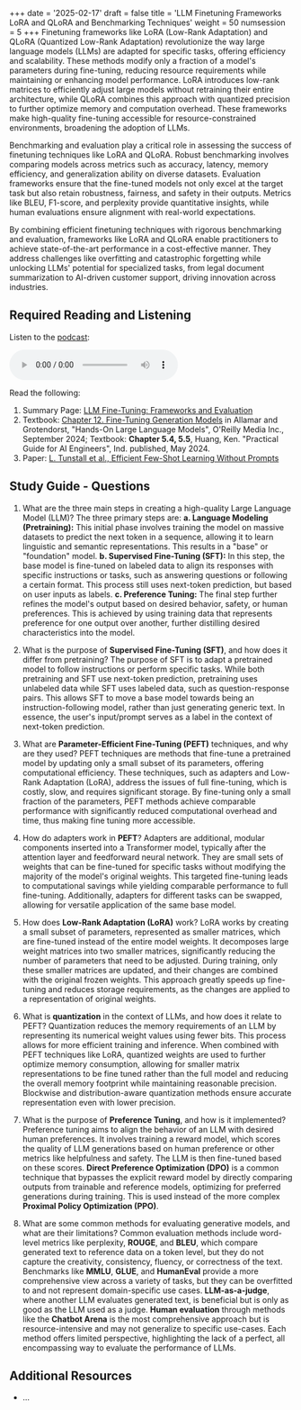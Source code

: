 +++
date = '2025-02-17'
draft = false
title = 'LLM Finetuning Frameworks LoRA and QLoRA and Benchmarking Techniques'
weight = 50
numsession = 5
+++
Finetuning frameworks like LoRA (Low-Rank Adaptation) and QLoRA (Quantized Low-Rank Adaptation) revolutionize the way large language models (LLMs) are adapted for specific tasks, offering efficiency and scalability. These methods modify only a fraction of a model's parameters during fine-tuning, reducing resource requirements while maintaining or enhancing model performance. LoRA introduces low-rank matrices to efficiently adjust large models without retraining their entire architecture, while QLoRA combines this approach with quantized precision to further optimize memory and computation overhead. These frameworks make high-quality fine-tuning accessible for resource-constrained environments, broadening the adoption of LLMs.

<!-- more -->
Benchmarking and evaluation play a critical role in assessing the success of finetuning techniques like LoRA and QLoRA. Robust benchmarking involves comparing models across metrics such as accuracy, latency, memory efficiency, and generalization ability on diverse datasets. Evaluation frameworks ensure that the fine-tuned models not only excel at the target task but also retain robustness, fairness, and safety in their outputs. Metrics like BLEU, F1-score, and perplexity provide quantitative insights, while human evaluations ensure alignment with real-world expectations.

By combining efficient finetuning techniques with rigorous benchmarking and evaluation, frameworks like LoRA and QLoRA enable practitioners to achieve state-of-the-art performance in a cost-effective manner. They address challenges like overfitting and catastrophic forgetting while unlocking LLMs' potential for specialized tasks, from legal document summarization to AI-driven customer support, driving innovation across industries.

## Required Reading and Listening
Listen to the [podcast](../../podcasts/podcast-05-ft-benchmark/):
<!-- Listen to the podcast: -->

 <audio controls>
    <source src="https://insight-gsu-edu-msa8700-public-files-us-east-1.s3.us-east-1.amazonaws.com/podcast/Fine-Tuning-Generation-Models.wav" type="audio/wav">
    Your browser does not support the audio element.
</audio>

Read the following:
1. Summary Page: [LLM Fine-Tuning: Frameworks and Evaluation](https://www.perplexity.ai/page/llm-fine-tuning-frameworks-and-qt9PVw5XSiqXAt.RxUuZVQ)
2. Textbook: [Chapter 12. Fine-Tuning Generation Models](https://go.oreilly.com/georgia-state-university/library/view/hands-on-large-language/9781098150952/ch12.html) in Allamar and Grotendorst, "Hands-On Large Language Models", O'Reilly Media Inc., September 2024; 
Textbook: **Chapter 5.4, 5.5**, Huang, Ken. "Practical Guide for AI Engineers", Ind. published, May 2024.
3. Paper: [L. Tunstall et al., Efficient Few-Shot Learning Without Prompts](https://arxiv.org/abs/2209.11055)

## Study Guide - Questions
1. What are the three main steps in creating a high-quality Large Language Model (LLM)?
The three primary steps are:
    **a. Language Modeling (Pretraining):** This initial phase involves training the model on massive datasets to predict the next token in a sequence, allowing it to learn linguistic and semantic representations. This results in a "base" or "foundation" model. 
    **b. Supervised Fine-Tuning (SFT):** In this step, the base model is fine-tuned on labeled data to align its responses with specific instructions or tasks, such as answering questions or following a certain format. This process still uses next-token prediction, but based on user inputs as labels. 
    **c. Preference Tuning:** The final step further refines the model's output based on desired behavior, safety, or human preferences. This is achieved by using training data that represents preference for one output over another, further distilling desired characteristics into the model.

2. What is the purpose of **Supervised Fine-Tuning (SFT)**, and how does it differ from pretraining?
The purpose of SFT is to adapt a pretrained model to follow instructions or perform specific tasks. While both pretraining and SFT use next-token prediction, pretraining uses unlabeled data while SFT uses labeled data, such as question-response pairs. This allows SFT to move a base model towards being an instruction-following model, rather than just generating generic text. In essence, the user's input/prompt serves as a label in the context of next-token prediction.

3. What are **Parameter-Efficient Fine-Tuning (PEFT)** techniques, and why are they used?
PEFT techniques are methods that fine-tune a pretrained model by updating only a small subset of its parameters, offering computational efficiency. These techniques, such as adapters and Low-Rank Adaptation (LoRA), address the issues of full fine-tuning, which is costly, slow, and requires significant storage. By fine-tuning only a small fraction of the parameters, PEFT methods achieve comparable performance with significantly reduced computational overhead and time, thus making fine tuning more accessible.

4. How do adapters work in **PEFT**?
Adapters are additional, modular components inserted into a Transformer model, typically after the attention layer and feedforward neural network. They are small sets of weights that can be fine-tuned for specific tasks without modifying the majority of the model's original weights. This targeted fine-tuning leads to computational savings while yielding comparable performance to full fine-tuning. Additionally, adapters for different tasks can be swapped, allowing for versatile application of the same base model.

5. How does **Low-Rank Adaptation (LoRA)** work?
LoRA works by creating a small subset of parameters, represented as smaller matrices, which are fine-tuned instead of the entire model weights. It decomposes large weight matrices into two smaller matrices, significantly reducing the number of parameters that need to be adjusted. During training, only these smaller matrices are updated, and their changes are combined with the original frozen weights. This approach greatly speeds up fine-tuning and reduces storage requirements, as the changes are applied to a representation of original weights.

6. What is **quantization** in the context of LLMs, and how does it relate to PEFT?
Quantization reduces the memory requirements of an LLM by representing its numerical weight values using fewer bits. This process allows for more efficient training and inference. When combined with PEFT techniques like LoRA, quantized weights are used to further optimize memory consumption, allowing for smaller matrix representations to be fine tuned rather than the full model and reducing the overall memory footprint while maintaining reasonable precision. Blockwise and distribution-aware quantization methods ensure accurate representation even with lower precision.

7. What is the purpose of **Preference Tuning**, and how is it implemented?
Preference tuning aims to align the behavior of an LLM with desired human preferences. It involves training a reward model, which scores the quality of LLM generations based on human preference or other metrics like helpfulness and safety. The LLM is then fine-tuned based on these scores. **Direct Preference Optimization (DPO)** is a common technique that bypasses the explicit reward model by directly comparing outputs from trainable and reference models, optimizing for preferred generations during training. This is used instead of the more complex **Proximal Policy Optimization (PPO)**.

8. What are some common methods for evaluating generative models, and what are their limitations?
Common evaluation methods include word-level metrics like perplexity, **ROUGE**, and **BLEU**, which compare generated text to reference data on a token level, but they do not capture the creativity, consistency, fluency, or correctness of the text. Benchmarks like **MMLU**, **GLUE**, and **HumanEval** provide a more comprehensive view across a variety of tasks, but they can be overfitted to and not represent domain-specific use cases. **LLM-as-a-judge**, where another LLM evaluates generated text, is beneficial but is only as good as the LLM used as a judge. **Human evaluation** through methods like the **Chatbot Arena** is the most comprehensive approach but is resource-intensive and may not generalize to specific use-cases. Each method offers limited perspective, highlighting the lack of a perfect, all encompassing way to evaluate the performance of LLMs.

## Additional Resources
- []() ...

